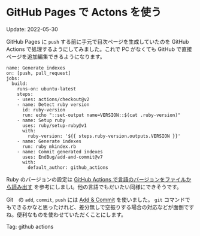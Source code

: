 # GitHub Pages で Actons を使う

Update: 2022-05-30

GitHub Pages に `push` する前に手元で目次ページを生成していたのを GitHub Actions で処理するようにしてみました。これで PC がなくても GitHub で直接ページを追加編集できるようになります。

```
name: Generate indexes
on: [push, pull_request]
jobs:
  build:
    runs-on: ubuntu-latest
    steps:
    - uses: actions/checkout@v2
    - name: Detect ruby version
      id: ruby-version
      run: echo "::set-output name=VERSION::$(cat .ruby-version)"
    - name: Setup ruby
      uses: ruby/setup-ruby@v1
      with:
        ruby-version: '${{ steps.ruby-version.outputs.VERSION }}'
    - name: Generate indexes
      run: ruby mkindex.rb
    - name: Commit generated indexes
      uses: EndBug/add-and-commit@v7
      with:
        default_author: github_actions
```

Ruby のバージョンの設定は
[GitHub Actions で言語のバージョンをファイルから読み出す](https://zenn.dev/rosylilly/articles/202202-github-actions-versions)
を参考にしましt。他の言語でもだいたい同様にできそうです。

Git　の `add`, `commit`, `push` には
[Add & Commit](https://github.com/EndBug/add-and-commit)
を使いました。
`git` コマンドでもできるかなと思ったけれど、差分無しで空振りする場合の対応などが面倒ですね。便利なものを使わせていただくことにします。

Tag: github actions

